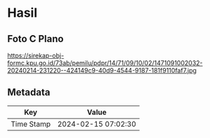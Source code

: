 # Hasil

## Foto C Plano

https://sirekap-obj-formc.kpu.go.id/73ab/pemilu/pdpr/14/71/09/10/02/1471091002032-20240214-231220--424149c9-40d9-4544-9187-181f9110faf7.jpg


## Metadata

| Key        | Value               |
| ---------- | ------------------- |
| Time Stamp | 2024-02-15 07:02:30 |



